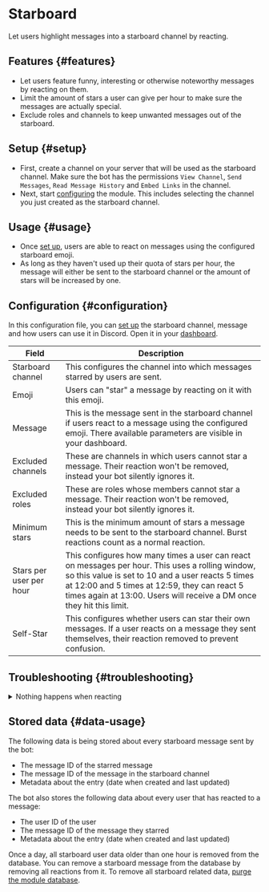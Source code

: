 # Starboard

Let users highlight messages into a starboard channel by reacting.

<ModuleOverview moduleName="starboard" />

## Features {#features}

* Let users feature funny, interesting or otherwise noteworthy messages by reacting on them.
* Limit the amount of stars a user can give per hour to make sure the messages are actually special.
* Exclude roles and channels to keep unwanted messages out of the starboard.

## Setup {#setup}

* First, create a channel on your server that will be used as the starboard channel.
  Make sure the bot has the permissions `View Channel`, `Send Messages`,
  `Read Message History` and `Embed Links` in the channel.
* Next, start [configuring](#configuration) the module. This includes selecting the
  channel you just created as the starboard channel.

## Usage {#usage}

* Once [set up](#setup), users are able to react on messages using the configured starboard
  emoji.
* As long as they haven't used up their quota of stars per hour, the message will either be
  sent to the starboard channel or the amount of stars will be increased by one.

## Configuration {#configuration}

In this configuration file, you can [set up](#setup) the starboard channel, message and how users can use it in
Discord. Open it in your [dashboard](https://scnx.app/glink?page=bot/configuration?file=starboard%7Cconfig).

| Field                   | Description                                                                                                                                                                                                                                                                    |
|-------------------------|--------------------------------------------------------------------------------------------------------------------------------------------------------------------------------------------------------------------------------------------------------------------------------|
| Starboard channel       | This configures the channel into which messages starred by users are sent.                                                                                                                                                                                                     |
| Emoji                   | Users can "star" a message by reacting on it with this emoji.                                                                                                                                                                                                                  |
| Message                 | This is the message sent in the starboard channel if users react to a message using the configured emoji. There available parameters are visible in your dashboard.                                                                                                            |
| Excluded channels       | These are channels in which users cannot star a message. Their reaction won't be removed, instead your bot silently ignores it.                                                                                                                                                |
| Excluded roles          | These are roles whose members cannot star a message. Their reaction won't be removed, instead your bot silently ignores it.                                                                                                                                                    |
| Minimum stars           | This is the minimum amount of stars a message needs to be sent to the starboard channel. Burst reactions count as a normal reaction.                                                                                                                                           |
| Stars per user per hour | This configures how many times a user can react on messages per hour. This uses a rolling window, so this value is set to 10 and a user reacts 5 times at 12:00 and 5 times at 12:59, they can react 5 times again at 13:00. Users will receive a DM once they hit this limit. |
| Self-Star               | This configures whether users can star their own messages. If a user reacts on a message they sent themselves, their reaction removed to prevent confusion.                                                                                                                    |

## Troubleshooting {#troubleshooting}

<details>
  <summary>Nothing happens when reacting</summary>
  <ul>
    <li>Make sure you selected a valid starboard channel and the bot has at least the permissions <code>View Channel</code>, <code>Send Messages</code>,
      <code>Read Message History</code> and <code>Embed Links</code> in it.</li>
    <li>Make sure the starboard emoji is entered correctly and valid.</li>
    <li>Make sure users are actually reacting with the starboard emoji.</li>
    <li>Make sure your configured starboard message is valid - check the error log in your dashboard to find errors.</li>
    <li>Make sure the users try to react haven't reached their star limit within the last hour. Consider increasing the limit or waiting until it ran out.</li>
  </ul>
</details>

## Stored data {#data-usage}

The following data is being stored about every starboard message sent by the bot:

* The message ID of the starred message
* The message ID of the message in the starboard channel
* Metadata about the entry (date when created and last updated)

The bot also stores the following data about every user that has reacted to a message:
* The user ID of the user
* The message ID of the message they starred
* Metadata about the entry (date when created and last updated)

Once a day, all starboard user data older than one hour is removed from the database.
You can remove a starboard message from the database by removing all reactions from it. To
remove all starboard related data, [purge the module database](/docs/custom-bot/additional-features#reset-module-database).